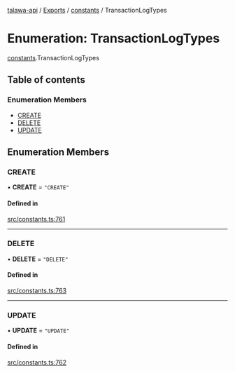 [talawa-api](../README.md) / [Exports](../modules.md) / [constants](../modules/constants.md) / TransactionLogTypes

# Enumeration: TransactionLogTypes

[constants](../modules/constants.md).TransactionLogTypes

## Table of contents

### Enumeration Members

- [CREATE](constants.TransactionLogTypes.md#create)
- [DELETE](constants.TransactionLogTypes.md#delete)
- [UPDATE](constants.TransactionLogTypes.md#update)

## Enumeration Members

### CREATE

• **CREATE** = ``"CREATE"``

#### Defined in

[src/constants.ts:761](https://github.com/PalisadoesFoundation/talawa-api/blob/e919df4/src/constants.ts#L761)

___

### DELETE

• **DELETE** = ``"DELETE"``

#### Defined in

[src/constants.ts:763](https://github.com/PalisadoesFoundation/talawa-api/blob/e919df4/src/constants.ts#L763)

___

### UPDATE

• **UPDATE** = ``"UPDATE"``

#### Defined in

[src/constants.ts:762](https://github.com/PalisadoesFoundation/talawa-api/blob/e919df4/src/constants.ts#L762)
